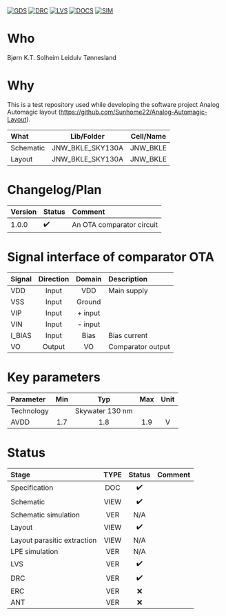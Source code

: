 [![GDS](../../actions/workflows/gds.yaml/badge.svg)](../../actions/workflows/gds.yaml)
[![DRC](../../actions/workflows/drc.yaml/badge.svg)](../../actions/workflows/drc.yaml)
[![LVS](../../actions/workflows/lvs.yaml/badge.svg)](../../actions/workflows/lvs.yaml)
[![DOCS](../../actions/workflows/docs.yaml/badge.svg)](../../actions/workflows/docs.yaml)
[![SIM](../../actions/workflows/sim.yaml/badge.svg)](../../actions/workflows/sim.yaml)
<br />
<!--- ################################################################################################################# --->

# Who
Bjørn K.T. Solheim
Leidulv Tønnesland
<br />
<!--- ################################################################################################################# --->


# Why
This is a test repository used while developing the software project Analog Automagic layout
(https://github.com/Sunhome22/Analog-Automagic-Layout).


| What            | Lib/Folder       | Cell/Name |
| :-              | :-:              | :-:       |
| Schematic       | JNW_BKLE_SKY130A | JNW_BKLE  |
| Layout          | JNW_BKLE_SKY130A | JNW_BKLE  |


# Changelog/Plan
| Version | Status | Comment|
| :-| :-| :-|
|1.0.0 | ✔️ | An OTA comparator circuit |


# Signal interface of comparator OTA
| Signal       | Direction | Domain   | Description                               |
| :---         | :---:     | :---:    | :---                                      |
| VDD          | Input     | VDD      | Main supply                               |
| VSS          | Input     | Ground   |                                           |
| VIP          | Input     | + input  |                                           |
| VIN          | Input     | - input  |                                           |
| I_BIAS       | Input     | Bias     | Bias current                              |
| VO           | Output    | VO       | Comparator output                         |


# Key parameters
| Parameter           | Min     | Typ           | Max     | Unit  |
| :---                | :-:     | :-:           | :-:     | :---: |
| Technology          |         | Skywater 130 nm |         |       |
| AVDD                | 1.7    | 1.8           | 1.9    | V     |


# Status

| Stage                       | TYPE | Status | Comment                        |
| :---                        | :-:  | :---:  | :--:                           |
| Specification               | DOC  | ✔️    |                                |
| Schematic                   | VIEW | ✔️    |                                |
| Schematic simulation        | VER  | N/A    |                                |
| Layout                      | VIEW | ✔️    |                                |
| Layout parasitic extraction | VIEW | N/A    |                                |
| LPE simulation              | VER  | N/A    |                                |
| LVS                         | VER  | ✔️    |                                |
| DRC                         | VER  | ✔️    |                                |
| ERC                         | VER  | :x:    |                                |
| ANT                         | VER  | :x:    |                                |
